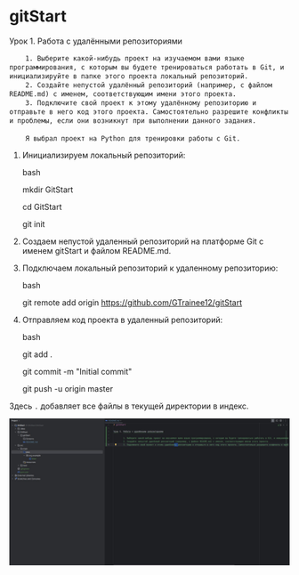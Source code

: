 # gitStart

Урок 1. Работа с удалёнными репозиториями

        1. Выберите какой-нибудь проект на изучаемом вами языке программирования, с которым вы будете тренироваться работать в Git, и инициализируйте в папке этого проекта локальный репозиторий.
        2. Создайте непустой удалённый репозиторий (например, с файлом README.md) с именем, соответствующим имени этого проекта.
        3. Подключите свой проект к этому удалённому репозиторию и отправьте в него код этого проекта. Самостоятельно разрешите конфликты и проблемы, если они возникнут при выполнении данного задания.

        Я выбрал проект на Python для тренировки работы с Git.

1. Инициализируем локальный репозиторий:
 
   bash

   mkdir GitStart

   cd GitStart

   git init


2. Создаем непустой удаленный репозиторий на платформе Git с именем gitStart и файлом README.md.


3. Подключаем локальный репозиторий к удаленному репозиторию:

   bash

   git remote add origin https://github.com/GTrainee12/gitStart


4. Отправляем код проекта в удаленный репозиторий:
 
   bash

   git add .

   git commit -m "Initial commit"

   git push -u origin master

Здесь `.` добавляет все файлы в текущей директории в индекс.

![Screen](Screens/Screenshot_3.jpg)

